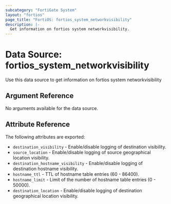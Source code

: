 ```yaml
---
subcategory: "FortiGate System"
layout: "fortios"
page_title: "FortiOS: fortios_system_networkvisibility"
description: |-
  Get information on fortios system networkvisibility.
---
```


# Data Source: fortios_system_networkvisibility
Use this data source to get information on fortios system networkvisibility

## Argument Reference

No arguments available for the data source.

## Attribute Reference

The following attributes are exported:

* `destination_visibility` - Enable/disable logging of destination visibility.
* `source_location` - Enable/disable logging of source geographical location visibility.
* `destination_hostname_visibility` - Enable/disable logging of destination hostname visibility.
* `hostname_ttl` - TTL of hostname table entries (60 - 86400).
* `hostname_limit` - Limit of the number of hostname table entries (0 - 50000).
* `destination_location` - Enable/disable logging of destination geographical location visibility.

